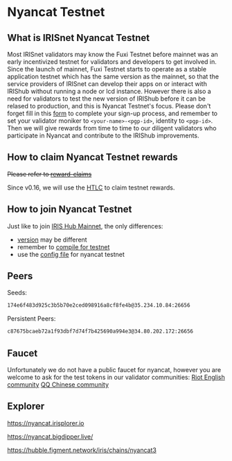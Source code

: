 # Nyancat Testnet

## What is IRISnet Nyancat Testnet

Most IRISnet validators may know the Fuxi Testnet before mainnet was an early incentivized testnet for validators and developers to get involved in. Since the launch of mainnet, Fuxi Testnet starts to operate as a stable application testnet which has the same version as the mainnet, so that the service providers of IRISnet can develop their apps on or interact with IRIShub without running a node or lcd instance. However there is also a need for validators to test the new version of IRIShub before it can be relased to production, and this is Nyancat Testnet's focus. Please don't forget fill in this [form](http://nyancat-irisnet.mikecrm.com/SnqhRqw) to complete your sign-up process, and remember to set your validator moniker to `<your-name>-<pgp-id>`, identity to `<pgp-id>`. Then we will give rewards from time to time to our diligent validators who participate in Nyancat and contribute to the IRIShub improvements.

## How to claim Nyancat Testnet rewards

~~Please refer to [reward-claims](./reward-claims/README.md)~~

Since v0.16, we will use the [HTLC](./v0.16/README.md#htlc-tasks) to claim testnet rewards.

## How to join Nyancat Testnet

Just like to join [IRIS Hub Mainnet](https://stage.irisnet.org/docs/get-started/mainnet.html), the only differences:

- [version](./v0.16/README.md) may be different
- remember to [compile for testnet](https://stage.irisnet.org/docs/get-started/testnet.html#install)
- use the [config file](./config) for nyancat testnet

## Peers

Seeds:

```bash
174e6f483d925c3b5b70e2ced098916a8cf8fe4b@35.234.10.84:26656
```

Persistent Peers:

```bash
c87675bcaeb72a1f93dbf7d74f7b425690a994e3@34.80.202.172:26656
```

## Faucet

Unfortunately we do not have a public faucet for nyancat, however you are welcome to ask for the test tokens in our validator communities: [Riot English community](https://matrix.to/#/!bmimZgJrUWSmxqQEmG:matrix.org?via=matrix.org&via=t2bot.io) [QQ Chinese community](https://jq.qq.com/?_wv=1027&k=5BeP3tJ)

## Explorer

<https://nyancat.irisplorer.io>

<https://nyancat.bigdipper.live/>

<https://hubble.figment.network/iris/chains/nyancat3>
